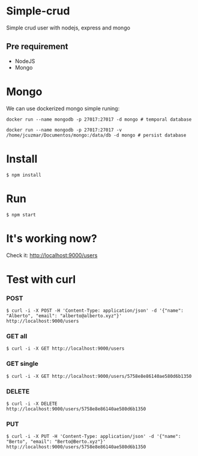 # Simple-crud
Simple crud user with nodejs, express and mongo
## Pre requirement
  - NodeJS
  - Mongo
# Mongo
We can use dockerized mongo simple runing:
```
docker run --name mongodb -p 27017:27017 -d mongo # temporal database
```
```
docker run --name mongodb -p 27017:27017 -v /home/jcuzmar/Documentos/mongo:/data/db -d mongo # persist database
```
# Install
```
$ npm install
```
# Run
```
$ npm start 
```
# It's working now?
Check it: [http://localhost:9000/users](http://localhost:9000/users)
# Test with curl
### POST
```
$ curl -i -X POST -H 'Content-Type: application/json' -d '{"name": "Alberto", "email": "alberto@alberto.xyz"}' http://localhost:9000/users
```
### GET all
```
$ curl -i -X GET http://localhost:9000/users
```
### GET single
```
$ curl -i -X GET http://localhost:9000/users/5758e8e86140ae580d6b1350
```
### DELETE
```
$ curl -i -X DELETE http://localhost:9000/users/5758e8e86140ae580d6b1350
```
### PUT
```
$ curl -i -X PUT -H 'Content-Type: application/json' -d '{"name": "Berto", "email": "Berto@Berto.xyz"}' http://localhost:9000/users/5758e8e86140ae580d6b1350
```
